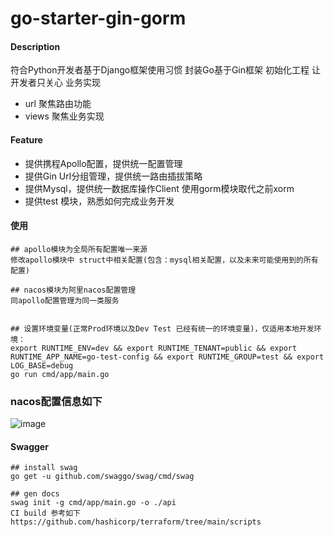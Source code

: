 # go-starter-gin-gorm

#### Description

符合Python开发者基于Django框架使用习惯 封装Go基于Gin框架 初始化工程 让开发者只关心 业务实现

* url 聚焦路由功能
* views 聚焦业务实现

#### Feature

* 提供携程Apollo配置，提供统一配置管理
* 提供Gin Url分组管理，提供统一路由插拔策略
* 提供Mysql，提供统一数据库操作Client 使用gorm模块取代之前xorm
* 提供test 模块，熟悉如何完成业务开发

#### 使用

```
## apollo模块为全局所有配置唯一来源
修改apollo模块中 struct中相关配置(包含：mysql相关配置，以及未来可能使用到的所有配置)

## nacos模块为阿里nacos配置管理
同apollo配置管理为同一类服务


## 设置环境变量(正常Prod环境以及Dev Test 已经有统一的环境变量)，仅适用本地开发环境：
export RUNTIME_ENV=dev && export RUNTIME_TENANT=public && export RUNTIME_APP_NAME=go-test-config && export RUNTIME_GROUP=test && export LOG_BASE=debug
go run cmd/app/main.go
```

### nacos配置信息如下
![image](https://github.com/chenjl-ops/go-start-gin-gorm/assets/81603118/bbdf0d13-caac-4bb5-aa56-1c64e9bdc8fc)


#### Swagger
```
## install swag
go get -u github.com/swaggo/swag/cmd/swag

## gen docs
swag init -g cmd/app/main.go -o ./api
CI build 参考如下
https://github.com/hashicorp/terraform/tree/main/scripts
```
